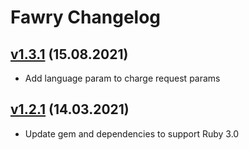 # Fawry Changelog

## [v1.3.1](https://github.com/fawry-api/fawry/releases/tag/v1.3.1) (15.08.2021)
- Add language param to charge request params

## [v1.2.1](https://github.com/fawry-api/fawry/releases/tag/v1.2.1) (14.03.2021)
- Update gem and dependencies to support Ruby 3.0
